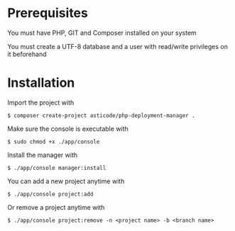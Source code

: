 # Prerequisites

You must have PHP, GIT and Composer installed on your system

You must create a UTF-8 database and a user with read/write privileges on it beforehand

# Installation

Import the project with

    $ composer create-project asticode/php-deployment-manager .
    
Make sure the console is executable with

    $ sudo chmod +x ./app/console
    
Install the manager with

    $ ./app/console manager:install
    
You can add a new project anytime with

    $ ./app/console project:add
    
Or remove a project anytime with

    $ ./app/console project:remove -n <project name> -b <branch name>
